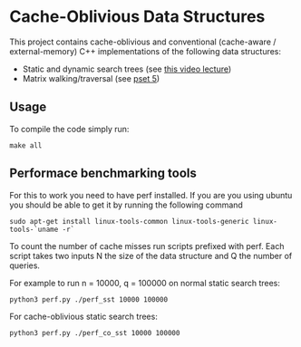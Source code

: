 # Cache-Oblivious Data Structures

This project contains cache-oblivious and conventional (cache-aware / external-memory)
C++ implementations of the following data structures:

* Static and dynamic search trees (see [this video lecture](http://courses.csail.mit.edu/6.851/spring21/lectures/L07.html))
* Matrix walking/traversal (see [pset 5](http://courses.csail.mit.edu/6.851/spring21/psets/ps5.pdf))

## Usage

To compile the code simply run:

```make all```

## Performace benchmarking tools

For this to work you need to have perf installed. 
If you are you using ubuntu you should be able to get it by running the following command

```sudo apt-get install linux-tools-common linux-tools-generic linux-tools-`uname -r` ```

To count the number of cache misses run scripts prefixed with perf. Each script takes two inputs N the size of the data structure and Q the number of queries.

For example to run n = 10000, q = 100000 on normal static search trees:

```python3 perf.py ./perf_sst 10000 100000```

For cache-oblivious static search trees:

```python3 perf.py ./perf_co_sst 10000 100000```
